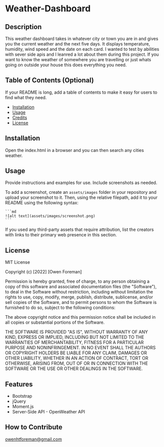 # Weather-Dashboard

## Description
This weather dashboard takes in whatever city or town you are in and gives you the current weather and the next five days. It displays temperature, humidity, wind speed and the date on each card. I wanted to test by abilities with sever side apis and I leanred a lot about them during this project. If you want to know the weather of somewhere you are travelling or just whats going on outside your house this does everything you need.

## Table of Contents (Optional)

If your README is long, add a table of contents to make it easy for users to find what they need.

- [Installation](#installation)
- [Usage](#usage)
- [Credits](#credits)
- [License](#license)

## Installation

Open the index.html in a browser and you can then search any cities weather.

## Usage

Provide instructions and examples for use. Include screenshots as needed.

To add a screenshot, create an `assets/images` folder in your repository and upload your screenshot to it. Then, using the relative filepath, add it to your README using the following syntax:

    ```md
    ![alt text](assets/images/screenshot.png)
    ```

If you used any third-party assets that require attribution, list the creators with links to their primary web presence in this section.



## License
MIT License

Copyright (c) [2022] [Owen Foreman]

Permission is hereby granted, free of charge, to any person obtaining a copy
of this software and associated documentation files (the "Software"), to deal
in the Software without restriction, including without limitation the rights
to use, copy, modify, merge, publish, distribute, sublicense, and/or sell
copies of the Software, and to permit persons to whom the Software is
furnished to do so, subject to the following conditions:

The above copyright notice and this permission notice shall be included in all
copies or substantial portions of the Software.

THE SOFTWARE IS PROVIDED "AS IS", WITHOUT WARRANTY OF ANY KIND, EXPRESS OR
IMPLIED, INCLUDING BUT NOT LIMITED TO THE WARRANTIES OF MERCHANTABILITY,
FITNESS FOR A PARTICULAR PURPOSE AND NONINFRINGEMENT. IN NO EVENT SHALL THE
AUTHORS OR COPYRIGHT HOLDERS BE LIABLE FOR ANY CLAIM, DAMAGES OR OTHER
LIABILITY, WHETHER IN AN ACTION OF CONTRACT, TORT OR OTHERWISE, ARISING FROM,
OUT OF OR IN CONNECTION WITH THE SOFTWARE OR THE USE OR OTHER DEALINGS IN THE
SOFTWARE.

## Features

- Bootstrap
- jQuery
- Moment.js
- Server-Side API - OpenWeather API

## How to Contribute

owenhtforeman@gmail.com